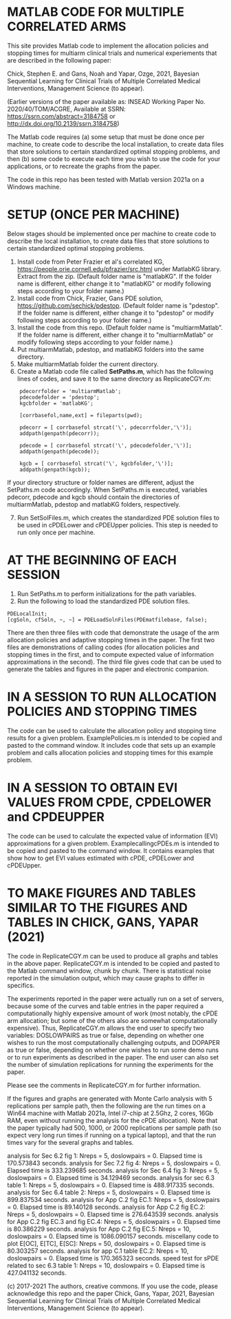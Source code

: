 # MATLAB CODE FOR MULTIPLE CORRELATED ARMS

This site provides Matlab code to implement the allocation policies and stopping times for multiarm clinical trials and numerical experiements that are described in the following paper: 

Chick, Stephen E. and Gans, Noah and Yapar, Ozge, 2021, Bayesian Sequential Learning for Clinical Trials of Multiple Correlated Medical Interventions, Management Science (to appear). 

(Earlier versions of the paper available as: INSEAD Working Paper No. 2020/40/TOM/ACGRE, Available at SSRN: https://ssrn.com/abstract=3184758 or http://dx.doi.org/10.2139/ssrn.3184758)

The Matlab code requires (a) some setup that must be done once per machine, to create code to describe the local installation, to create data files that store solutions to certain standardized optimal stopping problems, and then (b) some code to execute each time you wish to use the code for your applications, or to recreate the graphs from the paper. 

The code in this repo has been tested with Matlab version 2021a on a Windows machine.  

# SETUP (ONCE PER MACHINE)
Below stages should be implemented once per machine to create code to describe the local installation, to create data files that store solutions to certain standardized optimal stopping problems.

1. Install code from Peter Frazier et al's correlated KG, https://people.orie.cornell.edu/pfrazier/src.html under MatlabKG library. Extract from the zip. (Default folder name is "matlabKG". If the folder name is different, either change it to "matlabKG" or modify following steps according to your folder name.)
2. Install code from Chick, Frazier, Gans PDE solution, https://github.com/sechick/pdestop. (Default folder name is "pdestop". If the folder name is different, either change it to "pdestop" or modify following steps according to your folder name.)
3. Install the code from this repo. (Default folder name is "multiarmMatlab". If the folder name is different, either change it to "multiarmMatlab" or modify following steps according to your folder name.)
4. Put multiarmMatlab, pdestop, and matlabKG folders into the same directory. 
5. Make multiarmMatlab folder the current directory. 
6. Create a Matlab code file called **SetPaths.m**, which has the following lines of codes, and save it to the same directory as ReplicateCGY.m:
```
    pdecorrfolder = 'multiarmMatlab';
    pdecodefolder = 'pdestop';
    kgcbfolder = 'matlabKG';
    
    [corrbasefol,name,ext] = fileparts(pwd);

    pdecorr = [ corrbasefol strcat('\', pdecorrfolder,'\')];
    addpath(genpath(pdecorr));

    pdecode = [ corrbasefol strcat('\', pdecodefolder,'\')];
    addpath(genpath(pdecode));
    
    kgcb = [ corrbasefol strcat('\', kgcbfolder,'\')];
    addpath(genpath(kgcb));
```	
If your directory structure or folder names are different, adjust the SetPaths.m code accordingly. When SetPaths.m is executed, variables pdecorr, pdecode and kgcb should contain the directories of multiarmMatlab, pdestop and matlabKG folders, respectively.

7. Run SetSolFiles.m, which creates the standardized PDE solution files to be used in cPDELower and cPDEUpper policies. This step is needed to run only once per machine.

# AT THE BEGINNING OF EACH SESSION
1. Run SetPaths.m to perform initializations for the path variables.
2. Run the following to load the standardized PDE solution files.
```
PDELocalInit;
[cgSoln, cfSoln, ~, ~] = PDELoadSolnFiles(PDEmatfilebase, false);
```
There are then three files with code that demonstrate the usage of the arm allocation policies and adaptive stopping times in the paper. The first two files are demonstrations of calling codes (for allocation policies and stopping times in the first, and to compute expected value of information approximations in the second). The third file gives code that can be used to generate the tables and figures in the paper and electronic companion.

# IN A SESSION TO RUN ALLOCATION POLICIES AND STOPPING TIMES
The code can be used to calculate the allocation policy and stopping time results for a given problem. ExamplePolicies.m is intended to be copied and pasted to the command window. It includes code that sets up an example problem and calls allocation policies and stopping times for this example problem. 

# IN A SESSION TO OBTAIN EVI VALUES FROM CPDE, CPDELOWER and CPDEUPPER
The code can be used to calculate the expected value of information (EVI) approximations for a given problem. ExamplecallingcPDEs.m is intended to be copied and pasted to the command window. It contains examples that show how to get EVI values estimated with cPDE, cPDELower and cPDEUpper. 

# TO MAKE FIGURES AND TABLES SIMILAR TO THE FIGURES AND TABLES IN CHICK, GANS, YAPAR (2021)
The code in ReplicateCGY.m can be used to produce all graphs and tables in the above paper. ReplicateCGY.m is intended to be copied and pasted to the Matlab command window, chunk by chunk. There is statistical noise reported in the simulation output, which may cause graphs to differ in specifics. 

The experiments reported in the paper were actually run on a set of servers, because some of the curves and table entries in the paper required a computationally highly expensive amount of work (most notably, the cPDE arm allocation; but some of the others also are somewhat computationally expensive). Thus, ReplicateCGY.m allows the end user to specify two variables: DOSLOWPAIRS as true or false, depending on whether one wishes to run the most computationally challenging outputs, and DOPAPER as true or false, depending on whether one wishes to run some demo runs or to run experiments as described in the paper. The end user can also set the number of simulation replications for running the experiments for the paper. 

Please see the comments in ReplicateCGY.m for further information.

If the figures and graphs are generated with Monte Carlo analysis with 5 replications per sample path, then the following are the run times on a Win64 machine with Matlab 2021a, Intel i7-chip at 2.5Ghz, 2 cores, 16Gb RAM, even without running the analysis for the cPDE allocation). Note that the paper typically had 500, 1000, or 2000 replications per sample path (so expect very long run times if running on a typical laptop), and that the run times vary for the several graphs and tables.

analysis for Sec 6.2 fig 1: Nreps = 5, doslowpairs = 0.
Elapsed time is 170.573843 seconds.
analysis for Sec 7.2 fig 4: Nreps = 5, doslowpairs = 0.
Elapsed time is 333.239685 seconds.
analysis for Sec 6.4 fig 3: Nreps = 5, doslowpairs = 0.
Elapsed time is 34.129469 seconds.
analysis for sec 6.3 table 1: Nreps = 5, doslowpairs = 0.
Elapsed time is 488.917335 seconds.
analysis for Sec 6.4 table 2: Nreps = 5, doslowpairs = 0.
Elapsed time is 899.837534 seconds.
analysis for App C.2 fig EC.1: Nreps = 5, doslowpairs = 0.
Elapsed time is 89.140128 seconds.
analysis for App C.2 fig EC.2: Nreps = 5, doslowpairs = 0.
Elapsed time is 276.643539 seconds.
analysis for App C.2 fig EC.3 and fig EC.4: Nreps = 5, doslowpairs = 0.
Elapsed time is 80.386229 seconds.
analysis for App C.2 fig EC.5: Nreps = 10, doslowpairs = 0.
Elapsed time is 1086.090157 seconds.
miscellany code to plot E[OC], E[TC], E[SC]: Nreps = 50, doslowpairs = 0.
Elapsed time is 80.303257 seconds.
analysis for app C.1 table EC.2: Nreps = 10, doslowpairs = 0.
Elapsed time is 170.365323 seconds.
speed test for sPDE related to sec 6.3 table 1: Nreps = 10, doslowpairs = 0.
Elapsed time is 427.041132 seconds.

(c) 2017-2021 The authors, creative commons. If you use the code, please acknowledge this repo and the paper Chick, Gans, Yapar, 2021, Bayesian Sequential Learning for Clinical Trials of Multiple Correlated Medical Interventions, Management Science (to appear). 
